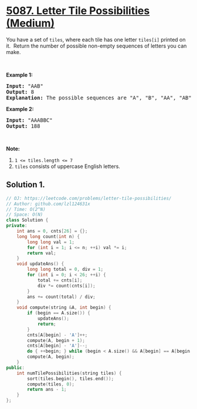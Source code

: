 # [5087. Letter Tile Possibilities (Medium)](https://leetcode.com/problems/letter-tile-possibilities/)

<p>You have a set of <code>tiles</code>, where each tile has one letter <code>tiles[i]</code> printed on it.&nbsp; Return the number of possible non-empty sequences of letters you can make.</p>

<p>&nbsp;</p>

<p><strong>Example 1:</strong></p>

<pre><strong>Input: </strong><span id="example-input-1-1">"AAB"</span>
<strong>Output: </strong><span id="example-output-1">8</span>
<strong>Explanation: </strong>The possible sequences are "A", "B", "AA", "AB", "BA", "AAB", "ABA", "BAA".
</pre>

<div>
<p><strong>Example 2:</strong></p>

<pre><strong>Input: </strong><span id="example-input-2-1">"AAABBC"</span>
<strong>Output: </strong><span id="example-output-2">188</span>
</pre>

<p>&nbsp;</p>
</div>

<p><strong>Note:</strong></p>

<ol>
	<li><code>1 &lt;= tiles.length &lt;= 7</code></li>
	<li><code>tiles</code> consists of uppercase English letters.</li>
</ol>


## Solution 1.

```cpp
// OJ: https://leetcode.com/problems/letter-tile-possibilities/
// Author: github.com/lzl124631x
// Time: O(2^N)
// Space: O(N)
class Solution {
private:
    int ans = 0, cnts[26] = {};
    long long count(int n) {
        long long val = 1;
        for (int i = 1; i <= n; ++i) val *= i;
        return val;
    }
    void updateAns() {
        long long total = 0, div = 1;
        for (int i = 0; i < 26; ++i) {
            total += cnts[i];
            div *= count(cnts[i]);
        }
        ans += count(total) / div;
    }
    void compute(string &A, int begin) {
        if (begin == A.size()) {
            updateAns();
            return;
        }
        cnts[A[begin] - 'A']++;
        compute(A, begin + 1);
        cnts[A[begin] - 'A']--;
        do { ++begin; } while (begin < A.size() && A[begin] == A[begin - 1]);
        compute(A, begin);
    }
public:
    int numTilePossibilities(string tiles) {
        sort(tiles.begin(), tiles.end());
        compute(tiles, 0);
        return ans - 1;
    }
};
```